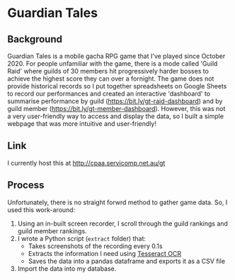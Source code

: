 # Guardian Tales

## Background
Guardian Tales is a mobile gacha RPG game that I've played since October 2020. For people unfamiliar with the game, there is a mode called 'Guild Raid' where guilds of 30 members hit progressively harder bosses to achieve the highest score they can over a fornight. The game does not provide historical records so I put together spreadsheets on Google Sheets to record our performances and created an interactive 'dashboard' to summarise performance by guild (https://bit.ly/gt-raid-dashboard) and by guild member (https://bit.ly/gt-member-dashboard). However, this was not a very user-friendly way to access and display the data, so I built a simple webpage that was more intuitive and user-friendly!

## Link
I currently host this at http://cpaa.servicomp.net.au/gt

## Process
Unfortunately, there is no straight forwrd method to gather game data. So, I used this work-around:
1) Using an in-built screen recorder, I scroll through the guild rankings and guild member rankings.
2) I wrote a Python script (`extract` folder) that:
   * Takes screenshots of the recording every 0.1s 
   * Extracts the information I need using [Tesseract OCR](https://github.com/UB-Mannheim/tesseract/wiki) 
   * Saves the data into a pandas dataframe and exports it as a CSV file
3) Import the data into my database.
